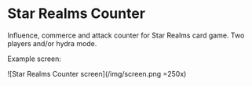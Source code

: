 # Star Realms Counter

Influence, commerce and attack counter for Star Realms card game.
Two players and/or hydra mode.

Example screen:

![Star Realms Counter screen](/img/screen.png =250x)
